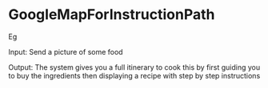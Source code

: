 # GoogleMapForInstructionPath

Eg

Input: Send a picture of some food

Output: The system gives you a full itinerary to cook this by first guiding you to buy the ingredients then displaying a recipe with step by step instructions
